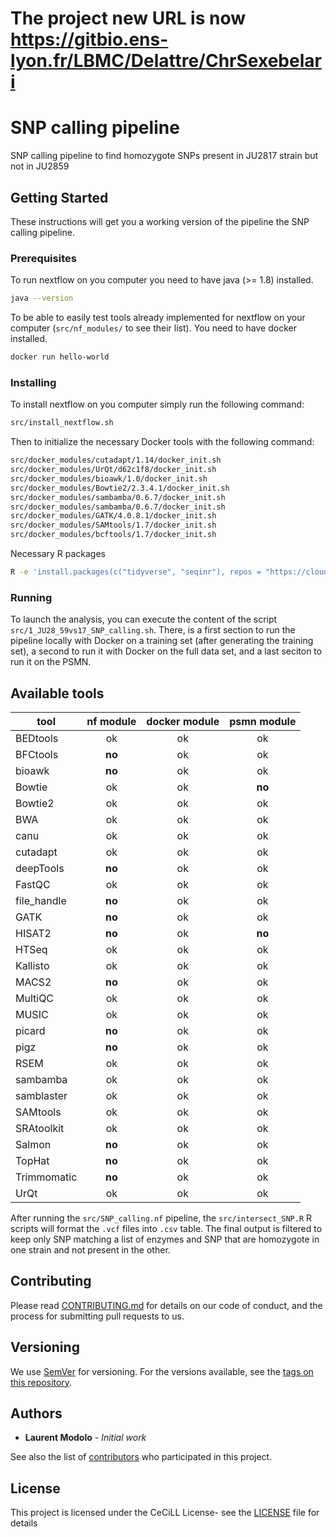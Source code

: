 # The project new URL is now https://gitbio.ens-lyon.fr/LBMC/Delattre/ChrSexebelari
# SNP calling pipeline

SNP calling pipeline to find homozygote SNPs present in JU2817 strain but not in JU2859

## Getting Started

These instructions will get you a working version of the pipeline the SNP calling pipeline.

### Prerequisites

To run nextflow on you computer you need to have java (>= 1.8) installed.

```sh
java --version
```

To be able to easily test tools already implemented for nextflow on your computer (`src/nf_modules/` to see their list). You need to have docker installed.

```sh
docker run hello-world
```

### Installing

To install nextflow on you computer simply run the following command:

```sh
src/install_nextflow.sh
```

Then to initialize the necessary Docker tools with the following command:

```sh
src/docker_modules/cutadapt/1.14/docker_init.sh
src/docker_modules/UrQt/d62c1f8/docker_init.sh
src/docker_modules/bioawk/1.0/docker_init.sh
src/docker_modules/Bowtie2/2.3.4.1/docker_init.sh
src/docker_modules/sambamba/0.6.7/docker_init.sh
src/docker_modules/sambamba/0.6.7/docker_init.sh
src/docker_modules/GATK/4.0.8.1/docker_init.sh
src/docker_modules/SAMtools/1.7/docker_init.sh
src/docker_modules/bcftools/1.7/docker_init.sh
```

Necessary R packages

```sh
R -e 'install.packages(c("tidyverse", "seqinr"), repos = "https://cloud.r-project.org")'
```


### Running

To launch the analysis, you can execute the content of the script `src/1_JU28_59vs17_SNP_calling.sh`.
There, is a first section to run the pipeline locally with Docker on a training set (after generating the training set), a second to run it with Docker on the full data set, and a last seciton to run it on the PSMN.

## Available tools

| tool | nf module | docker module | psmn module |
|------|:---------:|:-------------:|:----------:|
BEDtools | ok | ok | ok
BFCtools |**no**  | ok | ok
bioawk |**no**  | ok | ok
Bowtie | ok | ok | **no**
Bowtie2 | ok | ok | ok
BWA | ok | ok | ok
canu | ok | ok | ok
cutadapt | ok | ok | ok
deepTools | **no** | ok | ok
FastQC | ok | ok | ok
file_handle | **no** | ok | ok
GATK | **no** | ok | ok
HISAT2 | **no** | ok | **no**
HTSeq | ok | ok | ok
Kallisto | ok | ok | ok
MACS2 | **no** | ok | ok
MultiQC | ok | ok | ok
MUSIC | ok | ok | ok
picard | **no** | ok | ok
pigz | **no** | ok | ok
RSEM | ok | ok | ok
sambamba | ok | ok | ok
samblaster | ok | ok | ok
SAMtools | ok | ok | ok
SRAtoolkit | ok | ok | ok
Salmon | **no** | ok | ok
TopHat | **no** | ok | ok
Trimmomatic | **no** | ok | ok
UrQt | ok | ok | ok

After running the `src/SNP_calling.nf` pipeline, the `src/intersect_SNP.R` R scripts will format the `.vcf` files into `.csv` table.
The final output is filtered to keep only SNP matching a list of enzymes and SNP that are homozygote in one strain and not present in the other.

## Contributing

Please read [CONTRIBUTING.md](CONTRIBUTING.md) for details on our code of conduct, and the process for submitting pull requests to us.

## Versioning

We use [SemVer](http://semver.org/) for versioning. For the versions available, see the [tags on this repository](https://gitlab.biologie.ens-lyon.fr/pipelines/nextflow/tags). 

## Authors

* **Laurent Modolo** - *Initial work*

See also the list of [contributors](https://gitlab.biologie.ens-lyon.fr/pipelines/nextflow/graphs/master) who participated in this project.

## License

This project is licensed under the CeCiLL License- see the [LICENSE](LICENSE) file for details

